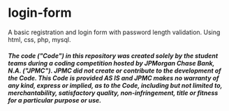# login-form
A basic registration and login form with password length validation. Using html, css, php, mysql.   

##### The code ("Code") in this repository was created solely by the student teams during a coding competition hosted by JPMorgan Chase Bank, N.A. ("JPMC").						JPMC did not create or contribute to the development of the Code.  This Code is provided AS IS and JPMC makes no warranty of any kind, express or implied, as to the Code,						including but not limited to, merchantability, satisfactory quality, non-infringement, title or fitness for a particular purpose or use.